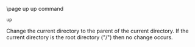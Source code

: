 \page up up command

```
up
```
Change the current directory to the parent of the current directory. If the current directory is the root directory ("/") then no change occurs.